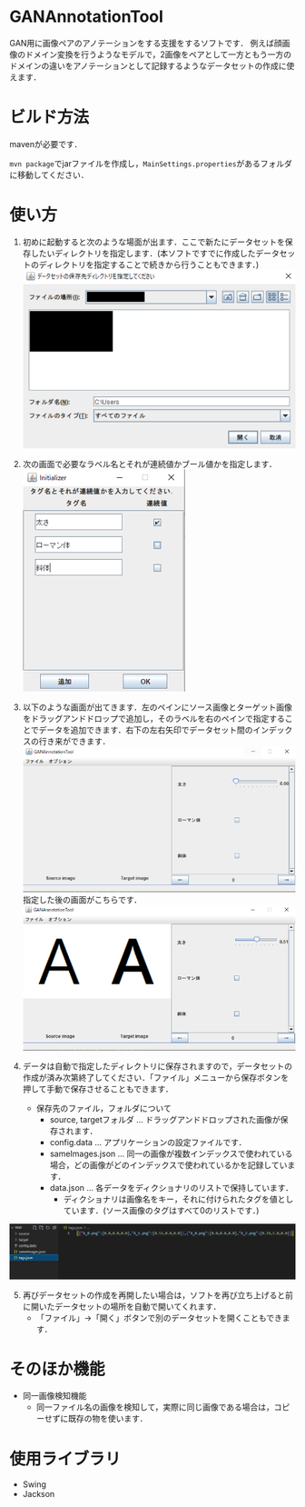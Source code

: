 # GANAnnotationTool
GAN用に画像ペアのアノテーションをする支援をするソフトです．
例えば顔画像のドメイン変換を行うようなモデルで，2画像をペアとして一方ともう一方のドメインの違いをアノテーションとして記録するようなデータセットの作成に使えます．

# ビルド方法
mavenが必要です．

`mvn package`でjarファイルを作成し，`MainSettings.properties`があるフォルダに移動してください．

# 使い方
1. 初めに起動すると次のような場面が出ます．ここで新たにデータセットを保存したいディレクトリを指定します．(本ソフトですでに作成したデータセットのディレクトリを指定することで続きから行うこともできます．)
![](/example/ex_1.png)

2. 次の画面で必要なラベル名とそれが連続値かブール値かを指定します．
![](/example/ex_2.png)

3. 以下のような画面が出てきます．左のペインにソース画像とターゲット画像をドラッグアンドドロップで追加し，そのラベルを右のペインで指定することでデータを追加できます．右下の左右矢印でデータセット間のインデックスの行き来ができます．
![](/example/ex_3.png)
指定した後の画面がこちらです．
![](/example/ex_4.png)

4. データは自動で指定したディレクトリに保存されますので，データセットの作成が済み次第終了してください．「ファイル」メニューから保存ボタンを押して手動で保存させることもできます．
    - 保存先のファイル，フォルダについて
        - source, targetフォルダ … ドラッグアンドドロップされた画像が保存されます．
        - config.data … アプリケーションの設定ファイルです．
        - sameImages.json … 同一の画像が複数インデックスで使われている場合，どの画像がどのインデックスで使われているかを記録しています．
        - data.json … 各データをディクショナリのリストで保持しています．
            - ディクショナリは画像名をキー，それに付けられたタグを値としています．(ソース画像のタグはすべて0のリストです．)

![](/example/ex_6.png)

5. 再びデータセットの作成を再開したい場合は，ソフトを再び立ち上げると前に開いたデータセットの場所を自動で開いてくれます．
    - 「ファイル」→「開く」ボタンで別のデータセットを開くこともできます．
# そのほか機能
- 同一画像検知機能
    - 同一ファイル名の画像を検知して，実際に同じ画像である場合は，コピーせずに既存の物を使います．

# 使用ライブラリ
- Swing
- Jackson


